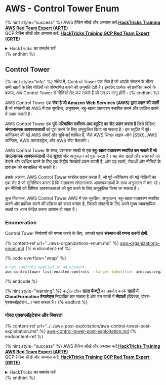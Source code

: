 # AWS - Control Tower Enum

{% hint style="success" %}
AWS हैकिंग सीखें और अभ्यास करें:<img src="../../../../.gitbook/assets/image (1) (1) (1) (1).png" alt="" data-size="line">[**HackTricks Training AWS Red Team Expert (ARTE)**](https://training.hacktricks.xyz/courses/arte)<img src="../../../../.gitbook/assets/image (1) (1) (1) (1).png" alt="" data-size="line">\
GCP हैकिंग सीखें और अभ्यास करें: <img src="../../../../.gitbook/assets/image (2) (1).png" alt="" data-size="line">[**HackTricks Training GCP Red Team Expert (GRTE)**<img src="../../../../.gitbook/assets/image (2) (1).png" alt="" data-size="line">](https://training.hacktricks.xyz/courses/grte)

<details>

<summary>HackTricks का समर्थन करें</summary>

* [**सदस्यता योजनाएँ**](https://github.com/sponsors/carlospolop) देखें!
* **हमारे** 💬 [**Discord समूह**](https://discord.gg/hRep4RUj7f) या [**telegram समूह**](https://t.me/peass) में शामिल हों या **Twitter** 🐦 पर हमें **फॉलो करें** [**@hacktricks\_live**](https://twitter.com/hacktricks_live)**.**
* **हैकिंग ट्रिक्स साझा करें और** [**HackTricks**](https://github.com/carlospolop/hacktricks) और [**HackTricks Cloud**](https://github.com/carlospolop/hacktricks-cloud) गिटहब रिपोजिटरी में PR सबमिट करें।

</details>
{% endhint %}

## Control Tower

{% hint style="info" %}
संक्षेप में, Control Tower एक सेवा है जो आपके संगठन के भीतर सभी खातों के लिए नीतियों को परिभाषित करने की अनुमति देती है। इसलिए प्रत्येक को प्रबंधित करने के बजाय, आप Control Tower से नीतियाँ सेट कर सकते हैं जो उन पर लागू होंगी।
{% endhint %}

AWS Control Tower एक **सेवा है जो Amazon Web Services (AWS) द्वारा प्रदान की जाती है** जो संगठनों को AWS में एक सुरक्षित, अनुपालन, बहु-खाता वातावरण स्थापित करने और प्रबंधित करने में सक्षम बनाती है।

AWS Control Tower एक **पूर्व-परिभाषित सर्वोत्तम-प्रथा ब्लूप्रिंट का सेट प्रदान करता है** जिसे विशिष्ट **संगठनात्मक आवश्यकताओं** को पूरा करने के लिए अनुकूलित किया जा सकता है। इन ब्लूप्रिंट में पूर्व-कॉन्फ़िगर की गई AWS सेवाएँ और सुविधाएँ शामिल हैं, जैसे AWS सिंगल साइन-ऑन (SSO), AWS कॉन्फ़िग, AWS क्लाउडट्रेल, और AWS सेवा कैटलॉग।

AWS Control Tower के साथ, प्रशासक जल्दी से एक **बहु-खाता वातावरण स्थापित कर सकते हैं जो संगठनात्मक आवश्यकताओं** जैसे **सुरक्षा** और अनुपालन को पूरा करता है। यह सेवा खातों और संसाधनों को देखने और प्रबंधित करने के लिए एक केंद्रीय डैशबोर्ड प्रदान करती है, और यह खातों, सेवाओं और नीतियों के प्रावधान को स्वचालित भी करती है।

इसके अलावा, AWS Control Tower गार्डरेल प्रदान करता है, जो पूर्व-कॉन्फ़िगर की गई नीतियों का एक सेट है जो सुनिश्चित करता है कि वातावरण संगठनात्मक आवश्यकताओं के साथ अनुपालन में बना रहे। इन नीतियों को विशिष्ट आवश्यकताओं को पूरा करने के लिए अनुकूलित किया जा सकता है।

कुल मिलाकर, AWS Control Tower AWS में एक सुरक्षित, अनुपालन, बहु-खाता वातावरण स्थापित करने और प्रबंधित करने की प्रक्रिया को सरल बनाता है, जिससे संगठनों के लिए अपने मुख्य व्यावसायिक लक्ष्यों पर ध्यान केंद्रित करना आसान हो जाता है।

### Enumeration

Control Tower नियंत्रणों की गणना करने के लिए, आपको पहले **संस्थान की गणना करनी होगी**:

{% content-ref url="../aws-organizations-enum.md" %}
[aws-organizations-enum.md](../aws-organizations-enum.md)
{% endcontent-ref %}

{% code overflow="wrap" %}
```bash
# Get controls applied in an account
aws controltower list-enabled-controls --target-identifier arn:aws:organizations::<acc_id>:ou/<ou-id>
```
{% endcode %}

{% hint style="warning" %}
कंट्रोल टॉवर **खाता फैक्ट्री** का उपयोग करके **खातों में CloudFormation टेम्पलेट्स** निष्पादित कर सकता है और उन खातों में **सेवाओं** (प्रिवेस्क, पोस्ट-एक्सप्लॉइटेशन...) चला सकता है।
{% endhint %}

### पोस्ट एक्सप्लॉइटेशन और स्थिरता

{% content-ref url="../../aws-post-exploitation/aws-control-tower-post-exploitation.md" %}
[aws-control-tower-post-exploitation.md](../../aws-post-exploitation/aws-control-tower-post-exploitation.md)
{% endcontent-ref %}

{% hint style="success" %}
AWS हैकिंग सीखें और अभ्यास करें:<img src="../../../../.gitbook/assets/image (1) (1) (1) (1).png" alt="" data-size="line">[**HackTricks Training AWS Red Team Expert (ARTE)**](https://training.hacktricks.xyz/courses/arte)<img src="../../../../.gitbook/assets/image (1) (1) (1) (1).png" alt="" data-size="line">\
GCP हैकिंग सीखें और अभ्यास करें: <img src="../../../../.gitbook/assets/image (2) (1).png" alt="" data-size="line">[**HackTricks Training GCP Red Team Expert (GRTE)**<img src="../../../../.gitbook/assets/image (2) (1).png" alt="" data-size="line">](https://training.hacktricks.xyz/courses/grte)

<details>

<summary>HackTricks का समर्थन करें</summary>

* [**सदस्यता योजनाएँ**](https://github.com/sponsors/carlospolop) देखें!
* **हमारे** 💬 [**Discord समूह**](https://discord.gg/hRep4RUj7f) या [**टेलीग्राम समूह**](https://t.me/peass) में शामिल हों या **हमें** **Twitter** 🐦 [**@hacktricks\_live**](https://twitter.com/hacktricks_live)** पर फॉलो करें।**
* **हैकिंग ट्रिक्स साझा करें और** [**HackTricks**](https://github.com/carlospolop/hacktricks) और [**HackTricks Cloud**](https://github.com/carlospolop/hacktricks-cloud) गिटहब रिपोजिटरी में PR सबमिट करें।

</details>
{% endhint %}
